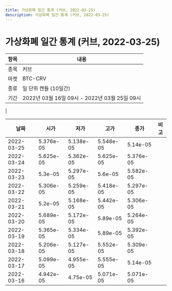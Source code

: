 ```yaml
---
title: 가상화폐 일간 통계 (커브, 2022-03-25)
description: 가상화폐 일간 통계 (커브, 2022-03-25)
---
```


가상화폐 일간 통계 (커브, 2022-03-25)
===

|항목|내용|
|--|--|
|종목|커브|
|마켓|BTC-CRV|
|종류|일 단위 캔들 (10일간)|
|기간|2022년 03월 16일 09시 - 2022년 03월 25일 09시
|

|날짜|시가|저가|고가|종가|비고|
|--|--|--|--|--|--|
|2022-03-25|5.376e-05|5.138e-05|5.548e-05|5.14e-05|    |
|2022-03-24|5.625e-05|5.362e-05|5.625e-05|5.376e-05|    |
|2022-03-23|5.3e-05|5.297e-05|5.6e-05|5.582e-05|    |
|2022-03-22|5.306e-05|5.259e-05|5.418e-05|5.297e-05|    |
|2022-03-21|5.2e-05|5.168e-05|5.442e-05|5.306e-05|    |
|2022-03-20|5.689e-05|5.172e-05|5.89e-05|5.264e-05|    |
|2022-03-19|5.365e-05|5.334e-05|5.89e-05|5.392e-05|    |
|2022-03-18|5.206e-05|5.127e-05|5.552e-05|5.309e-05|    |
|2022-03-17|5.099e-05|4.955e-05|5.555e-05|5.14e-05|    |
|2022-03-16|4.942e-05|4.75e-05|5.071e-05|5.071e-05|    |
